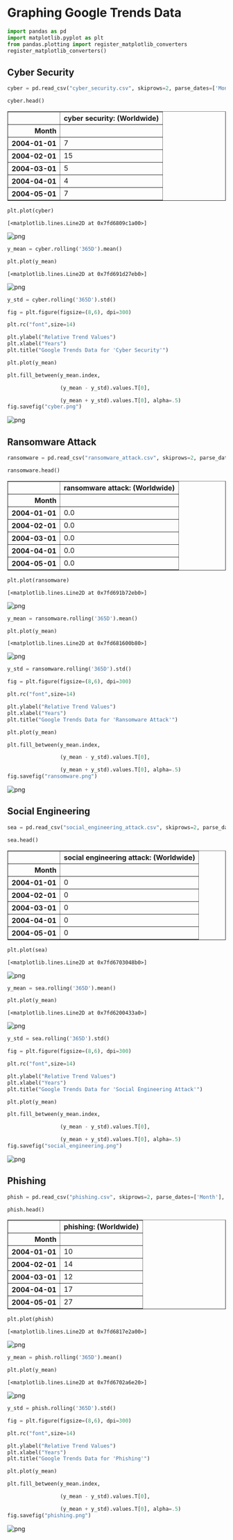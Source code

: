 # Graphing Google Trends Data


```python
import pandas as pd
import matplotlib.pyplot as plt
from pandas.plotting import register_matplotlib_converters
register_matplotlib_converters()
```

## Cyber Security


```python
cyber = pd.read_csv("cyber_security.csv", skiprows=2, parse_dates=['Month'], index_col=['Month'])
```


```python
cyber.head()
```




<div>
<style scoped>
    .dataframe tbody tr th:only-of-type {
        vertical-align: middle;
    }

    .dataframe tbody tr th {
        vertical-align: top;
    }

    .dataframe thead th {
        text-align: right;
    }
</style>
<table border="1" class="dataframe">
  <thead>
    <tr style="text-align: right;">
      <th></th>
      <th>cyber security: (Worldwide)</th>
    </tr>
    <tr>
      <th>Month</th>
      <th></th>
    </tr>
  </thead>
  <tbody>
    <tr>
      <th>2004-01-01</th>
      <td>7</td>
    </tr>
    <tr>
      <th>2004-02-01</th>
      <td>15</td>
    </tr>
    <tr>
      <th>2004-03-01</th>
      <td>5</td>
    </tr>
    <tr>
      <th>2004-04-01</th>
      <td>4</td>
    </tr>
    <tr>
      <th>2004-05-01</th>
      <td>7</td>
    </tr>
  </tbody>
</table>
</div>




```python
plt.plot(cyber)
```




    [<matplotlib.lines.Line2D at 0x7fd6809c1a00>]




    
![png](output_5_1.png)
    



```python
y_mean = cyber.rolling('365D').mean()

plt.plot(y_mean)
```




    [<matplotlib.lines.Line2D at 0x7fd691d27eb0>]




    
![png](output_6_1.png)
    



```python
y_std = cyber.rolling('365D').std()

fig = plt.figure(figsize=(8,6), dpi=300)

plt.rc("font",size=14)

plt.ylabel("Relative Trend Values")
plt.xlabel("Years")
plt.title("Google Trends Data for 'Cyber Security'")

plt.plot(y_mean)

plt.fill_between(y_mean.index,

                 (y_mean - y_std).values.T[0],

                 (y_mean + y_std).values.T[0], alpha=.5)
fig.savefig("cyber.png")
```


    
![png](output_7_0.png)
    


## Ransomware Attack


```python
ransomware = pd.read_csv("ransomware_attack.csv", skiprows=2, parse_dates=['Month'], index_col=['Month'])
```


```python
ransomware.head()
```




<div>
<style scoped>
    .dataframe tbody tr th:only-of-type {
        vertical-align: middle;
    }

    .dataframe tbody tr th {
        vertical-align: top;
    }

    .dataframe thead th {
        text-align: right;
    }
</style>
<table border="1" class="dataframe">
  <thead>
    <tr style="text-align: right;">
      <th></th>
      <th>ransomware attack: (Worldwide)</th>
    </tr>
    <tr>
      <th>Month</th>
      <th></th>
    </tr>
  </thead>
  <tbody>
    <tr>
      <th>2004-01-01</th>
      <td>0.0</td>
    </tr>
    <tr>
      <th>2004-02-01</th>
      <td>0.0</td>
    </tr>
    <tr>
      <th>2004-03-01</th>
      <td>0.0</td>
    </tr>
    <tr>
      <th>2004-04-01</th>
      <td>0.0</td>
    </tr>
    <tr>
      <th>2004-05-01</th>
      <td>0.0</td>
    </tr>
  </tbody>
</table>
</div>




```python
plt.plot(ransomware)
```




    [<matplotlib.lines.Line2D at 0x7fd691b72eb0>]




    
![png](output_11_1.png)
    



```python
y_mean = ransomware.rolling('365D').mean()

plt.plot(y_mean)
```




    [<matplotlib.lines.Line2D at 0x7fd681600b80>]




    
![png](output_12_1.png)
    



```python
y_std = ransomware.rolling('365D').std()

fig = plt.figure(figsize=(8,6), dpi=300)

plt.rc("font",size=14)

plt.ylabel("Relative Trend Values")
plt.xlabel("Years")
plt.title("Google Trends Data for 'Ransomware Attack'")

plt.plot(y_mean)

plt.fill_between(y_mean.index,

                 (y_mean - y_std).values.T[0],

                 (y_mean + y_std).values.T[0], alpha=.5)
fig.savefig("ransomware.png")
```


    
![png](output_13_0.png)
    


## Social Engineering


```python
sea = pd.read_csv("social_engineering_attack.csv", skiprows=2, parse_dates=['Month'], index_col=['Month'])
```


```python
sea.head()
```




<div>
<style scoped>
    .dataframe tbody tr th:only-of-type {
        vertical-align: middle;
    }

    .dataframe tbody tr th {
        vertical-align: top;
    }

    .dataframe thead th {
        text-align: right;
    }
</style>
<table border="1" class="dataframe">
  <thead>
    <tr style="text-align: right;">
      <th></th>
      <th>social engineering attack: (Worldwide)</th>
    </tr>
    <tr>
      <th>Month</th>
      <th></th>
    </tr>
  </thead>
  <tbody>
    <tr>
      <th>2004-01-01</th>
      <td>0</td>
    </tr>
    <tr>
      <th>2004-02-01</th>
      <td>0</td>
    </tr>
    <tr>
      <th>2004-03-01</th>
      <td>0</td>
    </tr>
    <tr>
      <th>2004-04-01</th>
      <td>0</td>
    </tr>
    <tr>
      <th>2004-05-01</th>
      <td>0</td>
    </tr>
  </tbody>
</table>
</div>




```python
plt.plot(sea)
```




    [<matplotlib.lines.Line2D at 0x7fd6703048b0>]




    
![png](output_17_1.png)
    



```python
y_mean = sea.rolling('365D').mean()

plt.plot(y_mean)
```




    [<matplotlib.lines.Line2D at 0x7fd6200433a0>]




    
![png](output_18_1.png)
    



```python
y_std = sea.rolling('365D').std()

fig = plt.figure(figsize=(8,6), dpi=300)

plt.rc("font",size=14)

plt.ylabel("Relative Trend Values")
plt.xlabel("Years")
plt.title("Google Trends Data for 'Social Engineering Attack'")

plt.plot(y_mean)

plt.fill_between(y_mean.index,

                 (y_mean - y_std).values.T[0],

                 (y_mean + y_std).values.T[0], alpha=.5)
fig.savefig("social_engineering.png")
```


    
![png](output_19_0.png)
    


## Phishing


```python
phish = pd.read_csv("phishing.csv", skiprows=2, parse_dates=['Month'], index_col=['Month'])
```


```python
phish.head()
```




<div>
<style scoped>
    .dataframe tbody tr th:only-of-type {
        vertical-align: middle;
    }

    .dataframe tbody tr th {
        vertical-align: top;
    }

    .dataframe thead th {
        text-align: right;
    }
</style>
<table border="1" class="dataframe">
  <thead>
    <tr style="text-align: right;">
      <th></th>
      <th>phishing: (Worldwide)</th>
    </tr>
    <tr>
      <th>Month</th>
      <th></th>
    </tr>
  </thead>
  <tbody>
    <tr>
      <th>2004-01-01</th>
      <td>10</td>
    </tr>
    <tr>
      <th>2004-02-01</th>
      <td>14</td>
    </tr>
    <tr>
      <th>2004-03-01</th>
      <td>12</td>
    </tr>
    <tr>
      <th>2004-04-01</th>
      <td>17</td>
    </tr>
    <tr>
      <th>2004-05-01</th>
      <td>27</td>
    </tr>
  </tbody>
</table>
</div>




```python
plt.plot(phish)
```




    [<matplotlib.lines.Line2D at 0x7fd6817e2a00>]




    
![png](output_23_1.png)
    



```python
y_mean = phish.rolling('365D').mean()

plt.plot(y_mean)
```




    [<matplotlib.lines.Line2D at 0x7fd6702a6e20>]




    
![png](output_24_1.png)
    



```python
y_std = phish.rolling('365D').std()

fig = plt.figure(figsize=(8,6), dpi=300)

plt.rc("font",size=14)

plt.ylabel("Relative Trend Values")
plt.xlabel("Years")
plt.title("Google Trends Data for 'Phishing'")

plt.plot(y_mean)

plt.fill_between(y_mean.index,

                 (y_mean - y_std).values.T[0],

                 (y_mean + y_std).values.T[0], alpha=.5)
fig.savefig("phishing.png")
```


    
![png](output_25_0.png)
    

